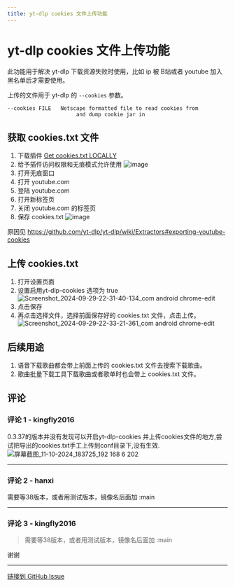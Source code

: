 ```yaml
---
title: yt-dlp cookies 文件上传功能
---
```


# yt-dlp cookies 文件上传功能

此功能用于解决 yt-dlp 下载资源失败时使用，比如 ip 被 B站或者 youtube 加入黑名单后才需要使用。

上传的文件用于 yt-dlp 的 `--cookies` 参数。
```
--cookies FILE   Netscape formatted file to read cookies from
                      and dump cookie jar in
```

## 获取 cookies.txt 文件

1. 下载插件 [Get cookies.txt LOCALLY](https://chromewebstore.google.com/detail/cclelndahbckbenkjhflpdbgdldlbecc)
2. 给予插件访问权限和无痕模式允许使用
![image](https://github.hanxi.cc/proxy/user-attachments/assets/89f6ce94-bb51-4805-8c16-a867ba41e5d2)
3. 打开无痕窗口
4. 打开 youtube.com
5. 登陆 youtube.com
6. 打开新标签页
7. 关闭 youtube.com 的标签页
8. 保存 cookies.txt
![image](https://github.hanxi.cc/proxy/user-attachments/assets/64242595-7b5c-4159-a8bc-4fc922d5de9e)

原因见 https://github.com/yt-dlp/yt-dlp/wiki/Extractors#exporting-youtube-cookies

## 上传 cookies.txt

1. 打开设置页面
2. 设置启用yt-dlp-cookies 选项为 true
![Screenshot_2024-09-29-22-31-40-134_com android chrome-edit](https://github.hanxi.cc/proxy/user-attachments/assets/49760905-475b-493c-9ff4-271c5e797b2f)
3. 点击保存
4. 再点击选择文件，选择前面保存好的 cookies.txt 文件，点击上传。
![Screenshot_2024-09-29-22-33-21-361_com android chrome-edit](https://github.hanxi.cc/proxy/user-attachments/assets/838bfd1c-f19f-4690-86b0-8208d596fbf1)


## 后续用途

1. 语音下载歌曲都会带上前面上传的 cookies.txt 文件去搜索下载歌曲。
2. 歌曲批量下载工具下载歌曲或者歌单时也会带上 cookies.txt 文件。



## 评论


### 评论 1 - kingfly2016

0.3.37的版本并没有发现可以开启yt-dlp-cookies 并上传cookies文件的地方,尝试把导出的cookies.txt手工上传到conf目录下,没有生效.
![屏幕截图_11-10-2024_183725_192 168 6 202](https://github.hanxi.cc/proxy/user-attachments/assets/9b8b9750-b616-4fd3-8a3c-216b2f99d02c)


---

### 评论 2 - hanxi

需要等38版本，或者用测试版本，镜像名后面加 :main

---

### 评论 3 - kingfly2016



> 需要等38版本，或者用测试版本，镜像名后面加 :main

谢谢

---
[链接到 GitHub Issue](https://github.com/hanxi/xiaomusic/issues/210)
